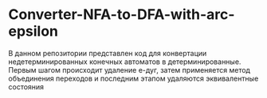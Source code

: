 # Converter-NFA-to-DFA-with-arc-epsilon

В данном репозитории представлен код для конвертации недетерминированных конечных автоматов в детерминированные. Первым шагом происходит удаление e-дуг, затем применяется метод объединения переходов и последним этапом удаляются эквивалентные состояния
